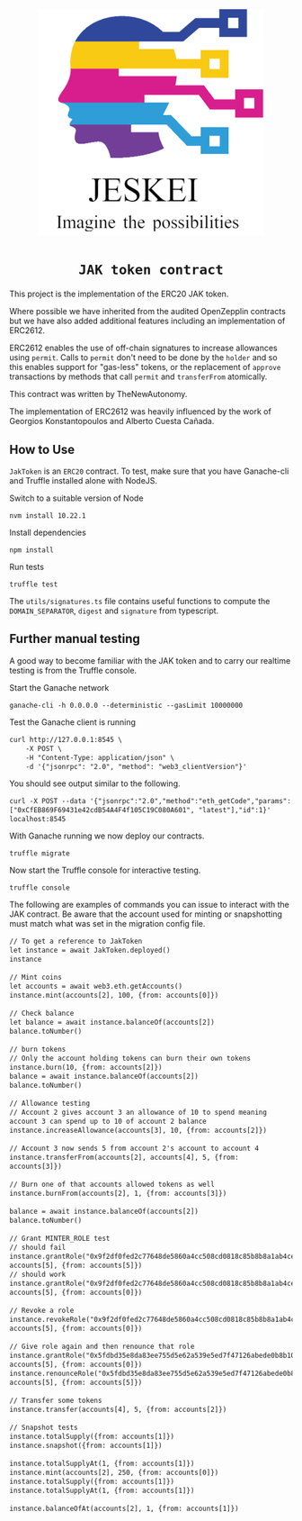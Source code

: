 <div align="center">
  <img alt="ReDoc logo" src="https://github.com/JeskeiStudio/Media/blob/main/Logo/jeskeilogo.jpg" width="400px" />
 
</div>

<h1 align=center><code>JAK token contract</code></h1>

This project is the implementation of the ERC20 JAK token.

Where possible we have inherited from the audited OpenZepplin contracts but we have also added
additional features including an implementation of ERC2612.

ERC2612 enables the use of off-chain signatures to increase allowances using `permit`. Calls to `permit` don't need to be done by the `holder` and so this enables support for "gas-less" tokens, or the replacement of `approve` transactions by methods that call `permit` and `transferFrom` atomically.

This contract was written by TheNewAutonomy.

The implementation of ERC2612 was heavily influenced by the work of Georgios Konstantopoulos and Alberto Cuesta Cañada.

## How to Use

`JakToken` is an `ERC20` contract. To test, make sure that you have Ganache-cli and Truffle installed alone with NodeJS.

Switch to a suitable version of Node

```
nvm install 10.22.1
```

Install dependencies

```
npm install
```

Run tests

```
truffle test
```

The `utils/signatures.ts` file contains useful functions to compute the `DOMAIN_SEPARATOR`, `digest` and `signature` from typescript.

## Further manual testing

A good way to become familiar with the JAK token and to carry our realtime testing is from the Truffle console.

Start the Ganache network
```
ganache-cli -h 0.0.0.0 --deterministic --gasLimit 10000000
```

Test the Ganache client is running
```
curl http://127.0.0.1:8545 \
    -X POST \
    -H "Content-Type: application/json" \
    -d '{"jsonrpc": "2.0", "method": "web3_clientVersion"}'
```

You should see output similar to the following.
```
curl -X POST --data '{"jsonrpc":"2.0","method":"eth_getCode","params":["0xCfEB869F69431e42cdB54A4F4f105C19C080A601", "latest"],"id":1}' localhost:8545
```

With Ganache running we now deploy our contracts.

```
truffle migrate
```

Now start the Truffle console for interactive testing.
```
truffle console
```

The following are examples of commands you can issue to interact with the JAK contract. Be aware that the account used for minting or snapshotting must match what was set in the migration config file.
```
// To get a reference to JakToken
let instance = await JakToken.deployed()
instance

// Mint coins
let accounts = await web3.eth.getAccounts()
instance.mint(accounts[2], 100, {from: accounts[0]})

// Check balance
let balance = await instance.balanceOf(accounts[2])
balance.toNumber()

// burn tokens
// Only the account holding tokens can burn their own tokens
instance.burn(10, {from: accounts[2]})
balance = await instance.balanceOf(accounts[2])
balance.toNumber()

// Allowance testing
// Account 2 gives account 3 an allowance of 10 to spend meaning account 3 can spend up to 10 of account 2 balance
instance.increaseAllowance(accounts[3], 10, {from: accounts[2]})

// Account 3 now sends 5 from account 2's account to account 4
instance.transferFrom(accounts[2], accounts[4], 5, {from: accounts[3]})

// Burn one of that accounts allowed tokens as well
instance.burnFrom(accounts[2], 1, {from: accounts[3]})

balance = await instance.balanceOf(accounts[2])
balance.toNumber()

// Grant MINTER_ROLE test
// should fail
instance.grantRole("0x9f2df0fed2c77648de5860a4cc508cd0818c85b8b8a1ab4ceeef8d981c8956a6", accounts[5], {from: accounts[5]})
// should work
instance.grantRole("0x9f2df0fed2c77648de5860a4cc508cd0818c85b8b8a1ab4ceeef8d981c8956a6", accounts[5], {from: accounts[0]})

// Revoke a role
instance.revokeRole("0x9f2df0fed2c77648de5860a4cc508cd0818c85b8b8a1ab4ceeef8d981c8956a6", accounts[5], {from: accounts[0]})

// Give role again and then renounce that role
instance.grantRole("0x5fdbd35e8da83ee755d5e62a539e5ed7f47126abede0b8b10f9ea43dc6eed07f", accounts[5], {from: accounts[0]})
instance.renounceRole("0x5fdbd35e8da83ee755d5e62a539e5ed7f47126abede0b8b10f9ea43dc6eed07f", accounts[5], {from: accounts[5]})

// Transfer some tokens
instance.transfer(accounts[4], 5, {from: accounts[2]})

// Snapshot tests
instance.totalSupply({from: accounts[1]})
instance.snapshot({from: accounts[1]})

instance.totalSupplyAt(1, {from: accounts[1]})
instance.mint(accounts[2], 250, {from: accounts[0]})
instance.totalSupply({from: accounts[1]})
instance.totalSupplyAt(1, {from: accounts[1]})

instance.balanceOfAt(accounts[2], 1, {from: accounts[1]})
```
